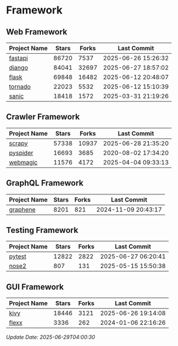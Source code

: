 # Framework

## Web Framework
| Project Name | Stars | Forks | Last Commit |
| ------------ | ----- | ----- | ----------- |
| [fastapi](https://github.com/fastapi/fastapi) | 86720 | 7537 | 2025-06-26 15:26:32 |
| [django](https://github.com/django/django) | 84041 | 32697 | 2025-06-27 18:57:02 |
| [flask](https://github.com/pallets/flask) | 69848 | 16482 | 2025-06-12 20:48:07 |
| [tornado](https://github.com/tornadoweb/tornado) | 22023 | 5532 | 2025-06-12 15:10:39 |
| [sanic](https://github.com/sanic-org/sanic) | 18418 | 1572 | 2025-03-31 21:19:26 |

## Crawler Framework
| Project Name | Stars | Forks | Last Commit |
| ------------ | ----- | ----- | ----------- |
| [scrapy](https://github.com/scrapy/scrapy) | 57338 | 10937 | 2025-06-28 21:35:20 |
| [pyspider](https://github.com/binux/pyspider) | 16693 | 3685 | 2020-08-02 17:34:20 |
| [webmagic](https://github.com/code4craft/webmagic) | 11576 | 4172 | 2025-04-04 09:33:13 |

## GraphQL Framework
| Project Name | Stars | Forks | Last Commit |
| ------------ | ----- | ----- | ----------- |
| [graphene](https://github.com/graphql-python/graphene) | 8201 | 821 | 2024-11-09 20:43:17 |

## Testing Framework
| Project Name | Stars | Forks | Last Commit |
| ------------ | ----- | ----- | ----------- |
| [pytest](https://github.com/pytest-dev/pytest) | 12822 | 2822 | 2025-06-27 06:20:41 |
| [nose2](https://github.com/nose-devs/nose2) | 807 | 131 | 2025-05-15 15:50:38 |

## GUI Framework
| Project Name | Stars | Forks | Last Commit |
| ------------ | ----- | ----- | ----------- |
| [kivy](https://github.com/kivy/kivy) | 18446 | 3121 | 2025-06-26 19:14:08 |
| [flexx](https://github.com/flexxui/flexx) | 3336 | 262 | 2024-01-06 22:16:26 |

*Update Date: 2025-06-29T04:00:30*